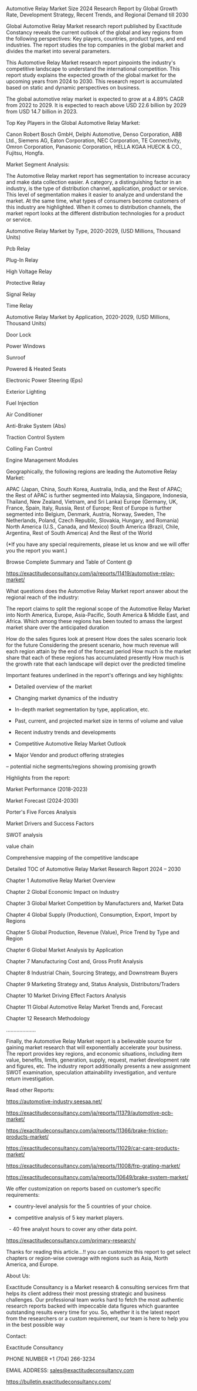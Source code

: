 Automotive Relay Market Size 2024 Research Report by Global Growth Rate, Development Strategy, Recent Trends, and Regional Demand till 2030

Global Automotive Relay Market research report published by Exactitude Constancy reveals the current outlook of the global and key regions from the following perspectives: Key players, countries, product types, and end industries. The report studies the top companies in the global market and divides the market into several parameters.

This Automotive Relay Market research report pinpoints the industry's competitive landscape to understand the international competition. This report study explains the expected growth of the global market for the upcoming years from 2024 to 2030. This research report is accumulated based on static and dynamic perspectives on business.

The global automotive relay market is expected to grow at a 4.89% CAGR from 2022 to 2029. It is expected to reach above USD 22.6 billion by 2029 from USD 14.7 billion in 2023.

Top Key Players in the Global Automotive Relay Market:

Canon Robert Bosch GmbH, Delphi Automotive, Denso Corporation, ABB Ltd., Siemens AG, Eaton Corporation, NEC Corporation, TE Connectivity, Omron Corporation, Panasonic Corporation, HELLA KGAA HUECK & CO., Fujitsu, Hongfa.

Market Segment Analysis:

The Automotive Relay market report has segmentation to increase accuracy and make data collection easier. A category, a distinguishing factor in an industry, is the type of distribution channel, application, product or service. This level of segmentation makes it easier to analyze and understand the market. At the same time, what types of consumers become customers of this industry are highlighted. When it comes to distribution channels, the market report looks at the different distribution technologies for a product or service.

Automotive Relay Market by Type, 2020-2029, (USD Millions, Thousand Units)

Pcb Relay

Plug-In Relay

High Voltage Relay

Protective Relay

Signal Relay

Time Relay

Automotive Relay Market by Application, 2020-2029, (USD Millions, Thousand Units)

Door Lock

Power Windows

Sunroof

Powered & Heated Seats

Electronic Power Steering (Eps)

Exterior Lighting

Fuel Injection

Air Conditioner

Anti-Brake System (Abs)

Traction Control System

Colling Fan Control

Engine Management Modules

Geographically, the following regions are leading the Automotive Relay Market:

APAC (Japan, China, South Korea, Australia, India, and the Rest of APAC; the Rest of APAC is further segmented into Malaysia, Singapore, Indonesia, Thailand, New Zealand, Vietnam, and Sri Lanka)
Europe (Germany, UK, France, Spain, Italy, Russia, Rest of Europe; Rest of Europe is further segmented into Belgium, Denmark, Austria, Norway, Sweden, The Netherlands, Poland, Czech Republic, Slovakia, Hungary, and Romania)
North America (U.S., Canada, and Mexico)
South America (Brazil, Chile, Argentina, Rest of South America)
And the Rest of the World

(*If you have any special requirements, please let us know and we will offer you the report you want.)

Browse Complete Summary and Table of Content @

https://exactitudeconsultancy.com/ja/reports/11419/automotive-relay-market/

What questions does the Automotive Relay Market report answer about the regional reach of the industry:

The report claims to split the regional scope of the Automotive Relay Market into North America, Europe, Asia-Pacific, South America & Middle East, and Africa. Which among these regions has been touted to amass the largest market share over the anticipated duration

How do the sales figures look at present How does the sales scenario look for the future
Considering the present scenario, how much revenue will each region attain by the end of the forecast period
How much is the market share that each of these regions has accumulated presently
How much is the growth rate that each landscape will depict over the predicted timeline

Important features underlined in the report's offerings and key highlights:

- Detailed overview of the market

- Changing market dynamics of the industry

- In-depth market segmentation by type, application, etc.

- Past, current, and projected market size in terms of volume and value

- Recent industry trends and developments

- Competitive Automotive Relay Market Outlook

- Major Vendor and product offering strategies

– potential niche segments/regions showing promising growth

Highlights from the report:

Market Performance (2018-2023)

Market Forecast (2024-2030)

Porter's Five Forces Analysis

Market Drivers and Success Factors

SWOT analysis

value chain

Comprehensive mapping of the competitive landscape

Detailed TOC of Automotive Relay Market Research Report 2024 – 2030

Chapter 1 Automotive Relay Market Overview

Chapter 2 Global Economic Impact on Industry

Chapter 3 Global Market Competition by Manufacturers and, Market Data

Chapter 4 Global Supply (Production), Consumption, Export, Import by Regions

Chapter 5 Global Production, Revenue (Value), Price Trend by Type and Region

Chapter 6 Global Market Analysis by Application

Chapter 7 Manufacturing Cost and, Gross Profit Analysis

Chapter 8 Industrial Chain, Sourcing Strategy, and Downstream Buyers

Chapter 9 Marketing Strategy and, Status Analysis, Distributors/Traders

Chapter 10 Market Driving Effect Factors Analysis

Chapter 11 Global Automotive Relay Market Trends and, Forecast

Chapter 12 Research Methodology

………………..

Finally, the Automotive Relay Market report is a believable source for gaining market research that will exponentially accelerate your business. The report provides key regions, and economic situations, including item value, benefits, limits, generation, supply, request, market development rate and figures, etc. The industry report additionally presents a new assignment SWOT examination, speculation attainability investigation, and venture return investigation.

Read other Reports:

https://automotive-industry.seesaa.net/

https://exactitudeconsultancy.com/ja/reports/11379/automotive-pcb-market/

https://exactitudeconsultancy.com/ja/reports/11366/brake-friction-products-market/

https://exactitudeconsultancy.com/ja/reports/11029/car-care-products-market/

https://exactitudeconsultancy.com/ja/reports/11008/frp-grating-market/

https://exactitudeconsultancy.com/ja/reports/10649/brake-system-market/

We offer customization on reports based on customer’s specific requirements:

- country-level analysis for the 5 countries of your choice.

- competitive analysis of 5 key market players.

  - 40 free analyst hours to cover any other data point.

https://exactitudeconsultancy.com/primary-research/

Thanks for reading this article...!! you can customize this report to get select chapters or region-wise coverage with regions such as Asia, North America, and Europe.

About Us:

Exactitude Consultancy is a Market research & consulting services firm that helps its client address their most pressing strategic and business challenges. Our professional team works hard to fetch the most authentic research reports backed with impeccable data figures which guarantee outstanding results every time for you. So, whether it is the latest report from the researchers or a custom requirement, our team is here to help you in the best possible way

Contact:

Exactitude Consultancy

PHONE NUMBER +1 (704) 266-3234

EMAIL ADDRESS: sales@exactitudeconsultancy.com

https://bulletin.exactitudeconsultancy.com/
